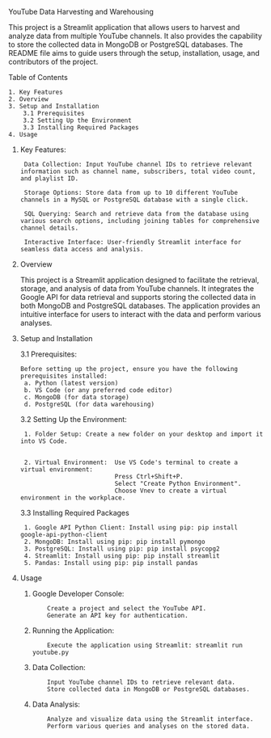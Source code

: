 YouTube Data Harvesting and Warehousing

This project is a Streamlit application that allows users to harvest and analyze data from multiple YouTube channels. It also provides the capability to store the collected data in MongoDB or PostgreSQL databases. The README file aims to guide users through the setup, installation, usage, and contributors of the project.

Table of Contents

    1. Key Features
    2. Overview
    3. Setup and Installation
        3.1 Prerequisites
        3.2 Setting Up the Environment
        3.3 Installing Required Packages
    4. Usage
    

1. Key Features:

        Data Collection: Input YouTube channel IDs to retrieve relevant information such as channel name, subscribers, total video count, and playlist ID.
   
        Storage Options: Store data from up to 10 different YouTube channels in a MySQL or PostgreSQL database with a single click.
   
        SQL Querying: Search and retrieve data from the database using various search options, including joining tables for comprehensive channel details.
   
        Interactive Interface: User-friendly Streamlit interface for seamless data access and analysis.

2. Overview

    This project is a Streamlit application designed to facilitate the retrieval, storage, and analysis of data from YouTube channels. It integrates the Google API for data retrieval and supports storing the collected data in both MongoDB and PostgreSQL databases. The application provides an intuitive interface for users to interact with the data and perform various analyses.

3. Setup and Installation
   
    3.1 Prerequisites:
   
       Before setting up the project, ensure you have the following prerequisites installed:
        a. Python (latest version)
        b. VS Code (or any preferred code editor)
        c. MongoDB (for data storage)
        d. PostgreSQL (for data warehousing)

    3.2 Setting Up the Environment:
   
        1. Folder Setup: Create a new folder on your desktop and import it into VS Code.


        2. Virtual Environment:  Use VS Code's terminal to create a virtual environment:
                                 Press Ctrl+Shift+P.
                                 Select "Create Python Environment".
                                 Choose Vnev to create a virtual environment in the workplace.
   
    3.3  Installing Required Packages

   
        1. Google API Python Client: Install using pip: pip install google-api-python-client
        2. MongoDB: Install using pip: pip install pymongo
        3. PostgreSQL: Install using pip: pip install psycopg2
        4. Streamlit: Install using pip: pip install streamlit
        5. Pandas: Install using pip: pip install pandas
   
4. Usage

   1. Google Developer Console:
   
              Create a project and select the YouTube API.
              Generate an API key for authentication.
   2. Running the Application:
       
              Execute the application using Streamlit: streamlit run youtube.py
   3. Data Collection:
       
              Input YouTube channel IDs to retrieve relevant data.
              Store collected data in MongoDB or PostgreSQL databases.
   4. Data Analysis:
       
              Analyze and visualize data using the Streamlit interface.
              Perform various queries and analyses on the stored data.

